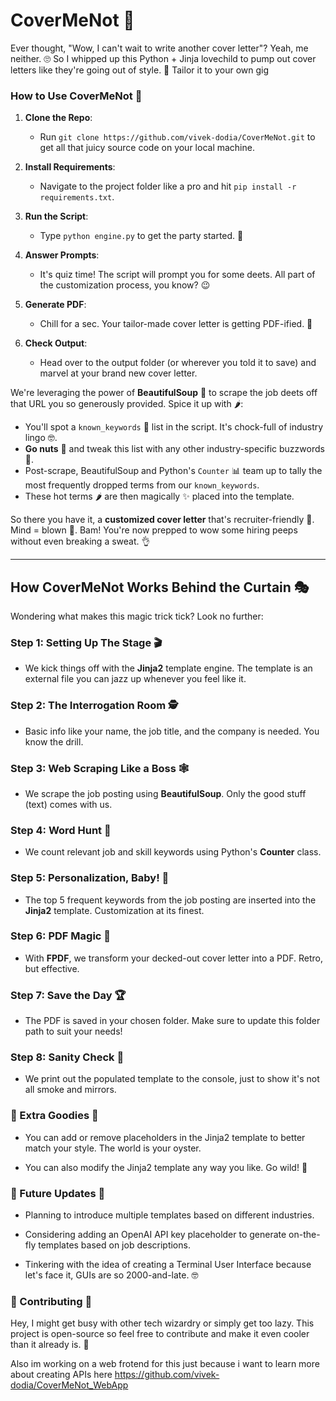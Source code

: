 
# CoverMeNot 📝 

Ever thought, "Wow, I can't wait to write another cover letter"? Yeah, me neither. 🙄 So I whipped up this Python + Jinja lovechild to pump out cover letters like they're going out of style. 🚀 Tailor it to your own gig

### How to Use CoverMeNot 📝

1. **Clone the Repo**: 
   - Run `git clone https://github.com/vivek-dodia/CoverMeNot.git` to get all that juicy source code on your local machine.

2. **Install Requirements**: 
   - Navigate to the project folder like a pro and hit `pip install -r requirements.txt`.

3. **Run the Script**: 
   - Type `python engine.py` to get the party started. 🚀

4. **Answer Prompts**: 
   - It's quiz time! The script will prompt you for some deets. All part of the customization process, you know? 😉

5. **Generate PDF**: 
   - Chill for a sec. Your tailor-made cover letter is getting PDF-ified. 📄

6. **Check Output**: 
   - Head over to the output folder (or wherever you told it to save) and marvel at your brand new cover letter.
     
We're leveraging the power of **BeautifulSoup** 🍲 to scrape the job deets off that URL you so generously provided. Spice it up with 🌶️:

- You'll spot a `known_keywords` 📝 list in the script. It's chock-full of industry lingo 🤓.
- **Go nuts** 🥜 and tweak this list with any other industry-specific buzzwords 🐝.
- Post-scrape, BeautifulSoup and Python's `Counter` 📊 team up to tally the most frequently dropped terms from our `known_keywords`.
- These hot terms 🌶️ are then magically ✨ placed into the template.

So there you have it, a **customized cover letter** that's recruiter-friendly 🤝. Mind = blown 🤯.
Bam! You're now prepped to wow some hiring peeps without even breaking a sweat. 👌

--------------------------------------

## How CoverMeNot Works Behind the Curtain 🎭

Wondering what makes this magic trick tick? Look no further:

### Step 1: Setting Up The Stage 🎬
- We kick things off with the **Jinja2** template engine. The template is an external file you can jazz up whenever you feel like it.

### Step 2: The Interrogation Room 🕵️
- Basic info like your name, the job title, and the company is needed. You know the drill.

### Step 3: Web Scraping Like a Boss 🕸️
- We scrape the job posting using **BeautifulSoup**. Only the good stuff (text) comes with us.

### Step 4: Word Hunt 🎯
- We count relevant job and skill keywords using Python's **Counter** class.

### Step 5: Personalization, Baby! 💅
- The top 5 frequent keywords from the job posting are inserted into the **Jinja2** template. Customization at its finest.

### Step 6: PDF Magic 📄
- With **FPDF**, we transform your decked-out cover letter into a PDF. Retro, but effective.

### Step 7: Save the Day 🏆
- The PDF is saved in your chosen folder. Make sure to update this folder path to suit your needs!

### Step 8: Sanity Check 🧠
- We print out the populated template to the console, just to show it's not all smoke and mirrors.

### 🌟 Extra Goodies 🌟
- You can add or remove placeholders in the Jinja2 template to better match your style. The world is your oyster.
  
- You can also modify the Jinja2 template any way you like. Go wild! 🎉

### 🌈 Future Updates 🌈
- Planning to introduce multiple templates based on different industries.
  
- Considering adding an OpenAI API key placeholder to generate on-the-fly templates based on job descriptions.

- Tinkering with the idea of creating a Terminal User Interface because let's face it, GUIs are so 2000-and-late. 🤓

### 🤝 Contributing 🤝
Hey, I might get busy with other tech wizardry or simply get too lazy. This project is open-source so feel free to contribute and make it even cooler than it already is. 🚀

Also im working on a web frotend for this just because i want to learn more about creating APIs here https://github.com/vivek-dodia/CoverMeNot_WebApp 
